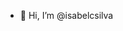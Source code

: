- 👋 Hi, I’m @isabelcsilva
<!---
isabelcsilva/isabelcsilva is a ✨ special ✨ repository because its `README.md` (this file) appears on your GitHub profile.
You can click the Preview link to take a look at your changes.
--->
